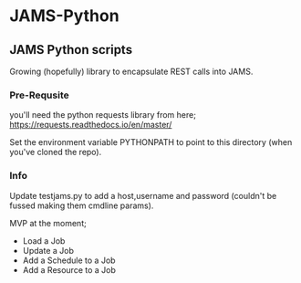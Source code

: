 # JAMS-Python
## JAMS Python scripts

Growing (hopefully) library to encapsulate REST calls into JAMS.

### Pre-Requsite
you'll need the python requests library from here; https://requests.readthedocs.io/en/master/

Set the environment variable PYTHONPATH to point to this directory (when you've cloned the repo).

### Info
Update testjams.py to add a host,username and password (couldn't be fussed making them cmdline params).

MVP at the moment;

* Load a Job
* Update a Job
* Add a Schedule to a Job
* Add a Resource to a Job  

